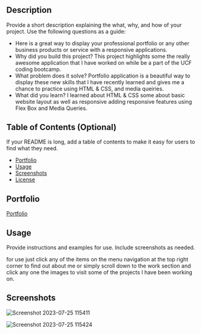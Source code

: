 # <Portfolio-challenge-01>

## Description

Provide a short description explaining the what, why, and how of your project. Use the following questions as a guide:

- Here is a great way to display your professional portfolio or any other business products 
  or service with a responsive applications.
- Why did you build this project? This project highlights some the really awesome application 
  that I have worked on while be a part of the UCF coding bootcamp.   
- What problem does it solve? Portfolio application is a beautiful way to display these new skills
  that I have recently learned and gives me a chance to practice using HTML & CSS, and media 
  queiries.
- What did you learn?  I learned about HTML & CSS some about basic website layout as well as responsive 
  adding responsive features using Flex Box and Media Queries. 

## Table of Contents (Optional)

If your README is long, add a table of contents to make it easy for users to find what they need.

- [Portfolio](#portfolio)
- [Usage](#usage)
- [Screenshots](#screenshots)
- [License](#license)

## Portfolio

[Portfolio](https://oliverlo78.github.io/01-portfolio/)

## Usage

Provide instructions and examples for use. Include screenshots as needed.

for use just click any of the items on the menu navigation at the top
right corner to find out about me or simply scroll down to the work 
section and click any one the images to visit some of the projects 
I have been working on. 

## Screenshots

![Screenshot 2023-07-25 115411](https://github.com/oliverLo78/01-portfolio/assets/109435666/8b739eef-eeb4-43d0-ab3b-3ddaa45589cd)


![Screenshot 2023-07-25 115424](https://github.com/oliverLo78/01-portfolio/assets/109435666/8c8cc635-bd11-4538-a846-7f40bce9b0a4)



